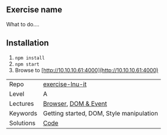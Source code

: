## Exercise name
What to do....

## Installation

1. `npm install`
2. `npm start`
3. Browse to [http://10.10.10.61:4000](http://10.10.10.61:4000)

|  |  |
| ------------- | ------------- |
|  Repo | [exercise-lnu-it](https://github.com/CS-LNU-Learning-Objects/exercise-REPO) |
| Level  | A  |
| Lectures| [Browser](https://github.com/CS-LNU-Learning-Objects/client-side-javascript/tree/master/lectures/01-browser), [DOM & Event](https://github.com/CS-LNU-Learning-Objects/client-side-javascript/tree/master/lectures/02-domevent)|
| Keywords| Getting started, DOM, Style manipulation|
|Solutions| [Code](https://github.com/CS-LNU-Learning-Objects/exercise-lnu-it/tree/solution)|